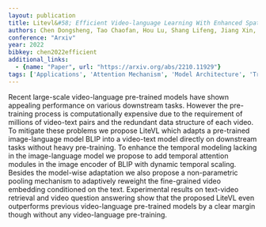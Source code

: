 ```yaml
---
layout: publication
title: Litevl&#58; Efficient Video-language Learning With Enhanced Spatial-temporal Modeling
authors: Chen Dongsheng, Tao Chaofan, Hou Lu, Shang Lifeng, Jiang Xin, Liu Qun
conference: "Arxiv"
year: 2022
bibkey: chen2022efficient
additional_links:
  - {name: "Paper", url: "https://arxiv.org/abs/2210.11929"}
tags: ['Applications', 'Attention Mechanism', 'Model Architecture', 'Training Techniques']
---
```

Recent large-scale video-language pre-trained models have shown appealing performance on various downstream tasks. However the pre-training process is computationally expensive due to the requirement of millions of video-text pairs and the redundant data structure of each video. To mitigate these problems we propose LiteVL which adapts a pre-trained image-language model BLIP into a video-text model directly on downstream tasks without heavy pre-training. To enhance the temporal modeling lacking in the image-language model we propose to add temporal attention modules in the image encoder of BLIP with dynamic temporal scaling. Besides the model-wise adaptation we also propose a non-parametric pooling mechanism to adaptively reweight the fine-grained video embedding conditioned on the text. Experimental results on text-video retrieval and video question answering show that the proposed LiteVL even outperforms previous video-language pre-trained models by a clear margin though without any video-language pre-training.

